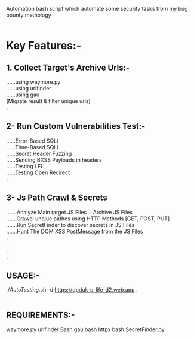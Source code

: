 Automation bash script which automate some security tasks from my bug bounty methology  
.  
# Key Features:-  
## 1. Collect Target's Archive Urls:-
......using waymore.py  
......using urlfinder  
......using gau  
(Migrate result & filter unique urls)  
.  
## 2- Run Custom Vulnerabilities Test:-  
......Error-Based SQLi  
......Time-Based SQLi  
......Secret Header Fuzzing  
......Sending BXSS Payloads in headers  
......Testing LFI  
......Testing Open Redirect  
.  
## 3- Js Path Crawl & Secrets  
.......Analyze Main target JS Files + Archive JS Files  
.......Crawel unqiue pathes using HTTP Methods [GET, POST, PUT]  
.......Run SecretFinder to discover secrets in JS Files  
.......Hunt The DOM XSS PostMessage from the JS Files  
.  
.  
.  
.
## USAGE:-  
./_AutoTesting_.sh -d https://dpduk-p-life-d2.web.app
.  
.  
## REQUIREMENTS:-  
waymore.py
urlfinder Bash
gau bash
httpx bash
SecretFinder.py

